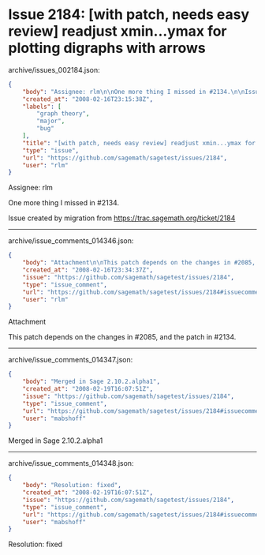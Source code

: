 # Issue 2184: [with patch, needs easy review] readjust xmin...ymax for plotting digraphs with arrows

archive/issues_002184.json:
```json
{
    "body": "Assignee: rlm\n\nOne more thing I missed in #2134.\n\nIssue created by migration from https://trac.sagemath.org/ticket/2184\n\n",
    "created_at": "2008-02-16T23:15:38Z",
    "labels": [
        "graph theory",
        "major",
        "bug"
    ],
    "title": "[with patch, needs easy review] readjust xmin...ymax for plotting digraphs with arrows",
    "type": "issue",
    "url": "https://github.com/sagemath/sagetest/issues/2184",
    "user": "rlm"
}
```
Assignee: rlm

One more thing I missed in #2134.

Issue created by migration from https://trac.sagemath.org/ticket/2184





---

archive/issue_comments_014346.json:
```json
{
    "body": "Attachment\n\nThis patch depends on the changes in #2085, and the patch in #2134.",
    "created_at": "2008-02-16T23:34:37Z",
    "issue": "https://github.com/sagemath/sagetest/issues/2184",
    "type": "issue_comment",
    "url": "https://github.com/sagemath/sagetest/issues/2184#issuecomment-14346",
    "user": "rlm"
}
```

Attachment

This patch depends on the changes in #2085, and the patch in #2134.



---

archive/issue_comments_014347.json:
```json
{
    "body": "Merged in Sage 2.10.2.alpha1",
    "created_at": "2008-02-19T16:07:51Z",
    "issue": "https://github.com/sagemath/sagetest/issues/2184",
    "type": "issue_comment",
    "url": "https://github.com/sagemath/sagetest/issues/2184#issuecomment-14347",
    "user": "mabshoff"
}
```

Merged in Sage 2.10.2.alpha1



---

archive/issue_comments_014348.json:
```json
{
    "body": "Resolution: fixed",
    "created_at": "2008-02-19T16:07:51Z",
    "issue": "https://github.com/sagemath/sagetest/issues/2184",
    "type": "issue_comment",
    "url": "https://github.com/sagemath/sagetest/issues/2184#issuecomment-14348",
    "user": "mabshoff"
}
```

Resolution: fixed
